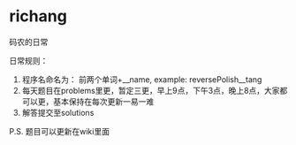 richang
=======

码农的日常

日常规则：
  1. 程序名命名为： 前两个单词+__name, example: reversePolish__tang
  2. 每天题目在problems里更，暂定三更，早上9点，下午3点，晚上8点，大家都可以更，基本保持在每次更新一易一难
  3. 解答提交至solutions

P.S. 题目可以更新在wiki里面
